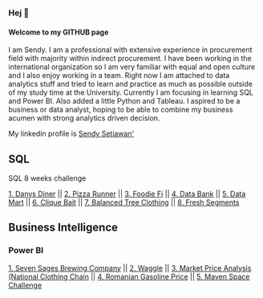 ### Hej 👋
#### Welcome to my GITHUB page

I am Sendy. 
I am a professional with extensive experience in procurement field with majority within indirect procurement. I have been working in the international organization so I am very familiar with equal and open culture and I also enjoy working in a team. Right now I am attached to data analytics stuff and tried to learn and practice as much as possible outside of my study time at the University. Currently I am focusing in learning SQL and Power BI. Also added a little Python and Tableau. I aspired to be a business or data analyst, hoping to be able to combine my business acumen with strong analytics driven decision. 

My linkedin profile is [Sendy Setiawan'](https://www.linkedin.com/in/sendy-setiawan-scm14/)

## SQL 

SQL 8 weeks challenge 

[1. Danys Diner](https://github.com/sendysenzen/Dannys-Diner) || 
[2. Pizza Runner](https://github.com/sendysenzen/Pizza-Runner) || 
[3. Foodie Fi](https://github.com/sendysenzen/Foodie-Fi) || 
[4. Data Bank](https://github.com/sendysenzen/Data-Bank) || 
[5. Data Mart](https://github.com/sendysenzen/Data-mart) || 
[6. Clique Bait](https://github.com/sendysenzen/Clique-Bait) || 
[7. Balanced Tree Clothing](https://github.com/sendysenzen/balanced_tree_clothing) || 
[8. Fresh Segments](https://github.com/sendysenzen/fresh_segments) 

## Business Intelligence
### Power BI

[1. Seven Sages Brewing Company](https://github.com/sendysenzen/Seven-Sages-Brewing-Company) || 
[2. Waggle](https://github.com/sendysenzen/Waggle-Power-BI-Report) || 
[3. Market Price Analysis (National Clothing Chain](https://github.com/sendysenzen/Market-Analysis-Report-PBI) || 
[4. Romanian Gasoline Price](https://github.com/sendysenzen/Gasoline-Price-In-Romania-Viz) || 
[5. Maven Space Challenge](https://github.com/sendysenzen/Space-missions-BI) 



<!--
**sendysenzen/sendysenzen** is a ✨ _special_ ✨ repository because its `README.md` (this file) appears on your GitHub profile.

Here are some ideas to get you started:

- 🔭 I’m currently working on ...
- 🌱 I’m currently learning ...
- 👯 I’m looking to collaborate on ...
- 🤔 I’m looking for help with ...
- 💬 Ask me about ...
- 📫 How to reach me: ...
- 😄 Pronouns: ...
- ⚡ Fun fact: ...
-->
